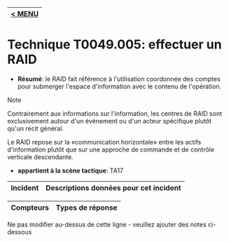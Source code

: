 |[< MENU](../../README.md)|
|---|
# Technique T0049.005: effectuer un RAID

* **Résumé**: le RAID fait référence à l'utilisation coordonnée des comptes pour submerger l'espace d'information avec le contenu de l'opération.

> [!NOTE]
> Contrairement aux informations sur l'information, les centres de RAID sont exclusivement autour d'un événement ou d'un acteur spécifique plutôt qu'un récit général.

Le RAID repose sur la «communication horizontale» entre les actifs d'information plutôt que sur une approche de commande et de contrôle verticale descendante.

* **appartient à la scène tactique**: TA17


|Incident |Descriptions données pour cet incident |
|-------- |-------------------- |



|Compteurs |Types de réponse |
|-------- |-------------- |


Ne pas modifier au-dessus de cette ligne - veuillez ajouter des notes ci-dessous